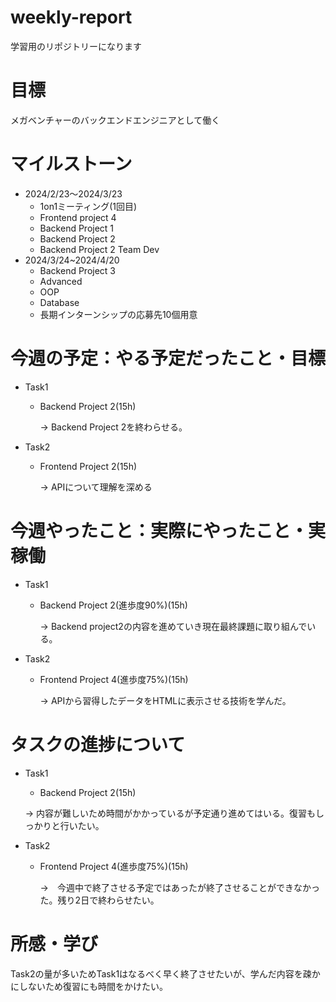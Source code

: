 # weekly-report
学習用のリポジトリーになります
# 目標
メガベンチャーのバックエンドエンジニアとして働く
# マイルストーン
* 2024/2/23〜2024/3/23
  * 1on1ミーティング(1回目)
  * Frontend project 4
  * Backend Project 1
  * Backend Project 2
  * Backend Project 2 Team Dev
* 2024/3/24~2024/4/20
  * Backend Project 3
  * Advanced
  * OOP
  * Database
  * 長期インターンシップの応募先10個用意
# 今週の予定：やる予定だったこと・目標
* Task1
  * Backend Project 2(15h)

    &rarr; Backend Project 2を終わらせる。
* Task2
  * Frontend Project 2(15h)
    
    &rarr; APIについて理解を深める

# 今週やったこと：実際にやったこと・実稼働
* Task1
  * Backend Project 2(進歩度90%)(15h)
    
    &rarr; Backend project2の内容を進めていき現在最終課題に取り組んでいる。
* Task2
  * Frontend Project 4(進歩度75%)(15h)
    
    &rarr; APIから習得したデータをHTMLに表示させる技術を学んだ。

# タスクの進捗について
* Task1
  * Backend Project 2(15h)
    
   &rarr; 内容が難しいため時間がかかっているが予定通り進めてはいる。復習もしっかりと行いたい。
* Task2
  * Frontend Project 4(進歩度75%)(15h)
    
    &rarr;　今週中で終了させる予定ではあったが終了させることができなかった。残り2日で終わらせたい。
    
# 所感・学び
Task2の量が多いためTask1はなるべく早く終了させたいが、学んだ内容を疎かにしないため復習にも時間をかけたい。




